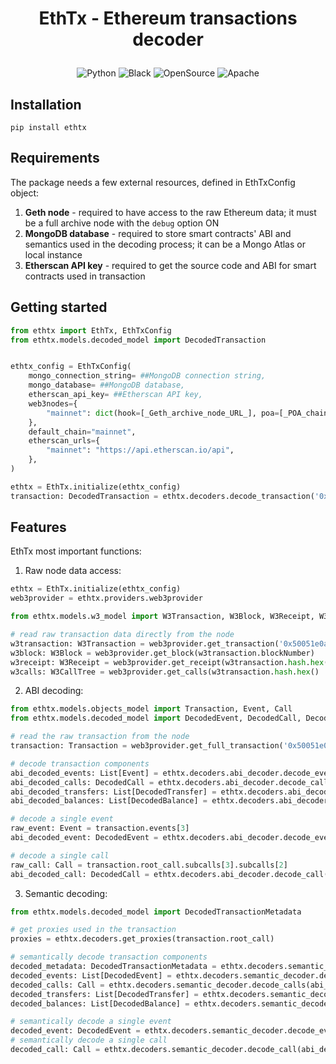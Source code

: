 <h1 align='center' style='border-bottom: none'>
  <p>EthTx - Ethereum transactions decoder </p>
</h1>

<p align="center">
<a target="_blank">
    <img src="https://img.shields.io/badge/Made%20with-Python-1f425f.svg" alt="Python">
</a>
<a target="_blank">
    <img src="https://img.shields.io/badge/code%20style-black-000000.svg" alt="Black">
</a>
<a target="_blank">
    <img src="https://badgen.net/badge/Open%20Source%20%3F/Yes%21/blue?icon=github" alt="OpenSource">
</a>
<a target="_blank">
    <img src="https://img.shields.io/badge/License-Apache%202.0-blue.svg" alt="Apache">
</a>
</p>

## Installation
```shell
pip install ethtx
```

## Requirements
The package needs a few external resources, defined in EthTxConfig object:
1. **Geth node** - required to have access to the raw Ethereum data; it must be a full archive node with the `debug` option ON
2. **MongoDB database** - required to store smart contracts' ABI and semantics used in the decoding process; it can be a Mongo Atlas or local instance
3. **Etherscan API key** - required to get the source code and ABI for smart contracts used in transaction
## Getting started

```python
from ethtx import EthTx, EthTxConfig
from ethtx.models.decoded_model import DecodedTransaction


ethtx_config = EthTxConfig(
    mongo_connection_string= ##MongoDB connection string,
    mongo_database= ##MongoDB database,
    etherscan_api_key= ##Etherscan API key,
    web3nodes={
        "mainnet": dict(hook=[_Geth_archive_node_URL_], poa=[_POA_chain_indicator_])
    },
    default_chain="mainnet",
    etherscan_urls={
        "mainnet": "https://api.etherscan.io/api",
    },
)

ethtx = EthTx.initialize(ethtx_config)
transaction: DecodedTransaction = ethtx.decoders.decode_transaction('0x50051e0a6f216ab9484c2080001c7e12d5138250acee1f4b7c725b8fb6bb922d')
```

## Features

EthTx most important functions:

1. Raw node data access:

```python
ethtx = EthTx.initialize(ethtx_config)
web3provider = ethtx.providers.web3provider

from ethtx.models.w3_model import W3Transaction, W3Block, W3Receipt, W3CallTree

# read raw transaction data directly from the node
w3transaction: W3Transaction = web3provider.get_transaction('0x50051e0a6f216ab9484c2080001c7e12d5138250acee1f4b7c725b8fb6bb922d')
w3block: W3Block = web3provider.get_block(w3transaction.blockNumber)
w3receipt: W3Receipt = web3provider.get_receipt(w3transaction.hash.hex())
w3calls: W3CallTree = web3provider.get_calls(w3transaction.hash.hex()
```

2. ABI decoding:

```python
from ethtx.models.objects_model import Transaction, Event, Call
from ethtx.models.decoded_model import DecodedEvent, DecodedCall, DecodedTransfer, DecodedBalance

# read the raw transaction from the node
transaction: Transaction = web3provider.get_full_transaction('0x50051e0a6f216ab9484c2080001c7e12d5138250acee1f4b7c725b8fb6bb922d')

# decode transaction components
abi_decoded_events: List[Event] = ethtx.decoders.abi_decoder.decode_events(transaction.events, transaction.metadata)
abi_decoded_calls: DecodedCall = ethtx.decoders.abi_decoder.decode_calls(transaction.root_call, transaction.metadata)
abi_decoded_transfers: List[DecodedTransfer] = ethtx.decoders.abi_decoder.decode_transfers(abi_decoded_calls, abi_decoded_events)
abi_decoded_balances: List[DecodedBalance] = ethtx.decoders.abi_decoder.decode_balances(abi_decoded_transfers)

# decode a single event
raw_event: Event = transaction.events[3]
abi_decoded_event: DecodedEvent = ethtx.decoders.abi_decoder.decode_event(raw_event, transaction.metadata)

# decode a single call
raw_call: Call = transaction.root_call.subcalls[3].subcalls[2]
abi_decoded_call: DecodedCall = ethtx.decoders.abi_decoder.decode_call(raw_call, transaction.metadata)
```

3. Semantic decoding:

```python
from ethtx.models.decoded_model import DecodedTransactionMetadata

# get proxies used in the transaction
proxies = ethtx.decoders.get_proxies(transaction.root_call)

# semantically decode transaction components
decoded_metadata: DecodedTransactionMetadata = ethtx.decoders.semantic_decoder.decode_metadata(block.metadata, transaction.metadata)
decoded_events: List[DecodedEvent] = ethtx.decoders.semantic_decoder.decode_events(abi_decoded_events, decoded_metadata, proxies)
decoded_calls: Call = ethtx.decoders.semantic_decoder.decode_calls(abi_decoded_calls, decoded_metadata, proxies)
decoded_transfers: List[DecodedTransfer] = ethtx.decoders.semantic_decoder.decode_transfers(abi_decoded_transfers)
decoded_balances: List[DecodedBalance] = ethtx.decoders.semantic_decoder.decode_balances(abi_decoded_balances)

# semantically decode a single event
decoded_event: DecodedEvent = ethtx.decoders.semantic_decoder.decode_event(abi_decoded_events[0], decoded_metadata, proxies)
# semantically decode a single call
decoded_call: Call = ethtx.decoders.semantic_decoder.decode_call(abi_decoded_calls.subcalls[2].subcalls[0], decoded_metadata, proxies)
```